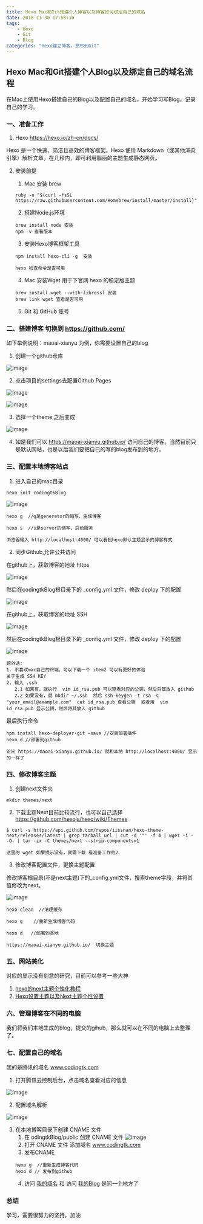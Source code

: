 ```yaml
---
title: Hexo Mac和Git搭建个人博客以及博客如何绑定自己的域名
date: 2018-11-30 17:58:10
tags: 
	- Hexo
	- Git
	- Blog
categories: "Hexo建立博客，发布到Git"
---
```


## Hexo Mac和Git搭建个人Blog以及绑定自己的域名流程 

在Mac上使用Hexo搭建自己的Blog以及配置自己的域名，开始学习写Blog，记录自己的学习。

<!--more-->

### 一、准备工作
1. Hexo  https://hexo.io/zh-cn/docs/

Hexo 是一个快速、简洁且高效的博客框架。Hexo 使用 Markdown（或其他渲染引擎）解析文章，在几秒内，即可利用靓丽的主题生成静态网页。

2. 安装前提

   1. Mac 安装 brew 
   
   ```
   ruby -e "$(curl -fsSL https://raw.githubusercontent.com/Homebrew/install/master/install)"
   ```
   
   2. 搭建Node.js环境
   
   ```
   brew install node 安装
   npm -v 查看版本
   ```
   
   3. 安装Hexo博客框架工具
   
   ```
   npm install hexo-cli -g  安装
   
   hexo 检查命令是否可用
   ```
   
   4. Mac 安装Wget 用于下官网 hexo 的稳定版主题
   
   ```
   brew install wget --with-libressl 安装
   brew link wget 查看是否可用
   ```
   
   5. Git 和 GitHub 账号

### 二、搭建博客 切换到 https://github.com/ 
如下举例说明：maoai-xianyu 为例，你需要设置自己的blog

1. 创建一个github仓库

![image](http://note.youdao.com/yws/res/24156/FD4C032F0E7C45FD96A78FEC5F53E2E6)

2. 点击项目的settings去配置Github Pages

![image](http://note.youdao.com/yws/res/24161/995BBB8F4144484690CD2E8E715BC004)

![image](http://note.youdao.com/yws/res/24165/A4BEA65DD99148CD9A18A176A14C03B8)

3. 选择一个theme,之后变成

![image](http://note.youdao.com/yws/res/24169/D405D2C7C001444A9D8DB5EEE98F85A4)

4. 如是我们可以 https://maoai-xianyu.github.io/ 访问自己的博客，当然目前只是默认网站，也是以后我们要把自己的写的blog发布到的地方。

### 三、配置本地博客站点

1. 进入自己的mac目录

```
hexo init codingtkBlog
```

![image](http://note.youdao.com/yws/res/24183/3002AC3044544197B6D43E335C60B947)

```
hexo g  //g是generetor的缩写，生成博客

hexo s  //s是server的缩写，启动服务

浏览器输入 http://localhost:4000/ 可以看到hexo默认主题显示的博客样式
```

2. 同步Github,允许公共访问

在github上，获取博客的地址 https

![image](http://note.youdao.com/yws/res/24196/CDA7A7F701944B05B879AD371F432626)

然后在codingtkBlog根目录下的 _config.yml 文件，修改 deploy 下的配置

![image](http://note.youdao.com/yws/res/24192/AF08A546842E4F9C8239D4B7AEB73CAE)

在github上，获取博客的地址 SSH

![image](http://note.youdao.com/yws/res/24203/A3757381A6094C10899CB0AAF3602F24)

然后在codingtkBlog根目录下的 _config.yml 文件，修改 deploy 下的配置

![image](http://note.youdao.com/yws/res/24206/6FA4F7C15594453D9475C07AEF67FB5D)


```
题外话:
1. 不喜欢mac自己的终端，可以下载一个 item2 可以有更好的体验
关于生成 SSH KEY
2. 输入 .ssh 
   2.1 如果有，就执行  vim id_rsa.pub 可以查看对应的公钥，然后将其放入 github
   2.2 如果没有，就 mkdir ~/.ssh  然后 ssh-keygen -t rsa -C "your_email@example.com"  cat id_rsa.pub 查看公钥  或者用  vim id_rsa.pub 显示公钥，然后将其放入 github
```

最后执行命令

```
npm install hexo-deployer-git —save //安装部署插件
hexo d //部署到github

访问 https://maoai-xianyu.github.io/ 就和本地 http://localhost:4000/ 显示的一样了

```

### 四、修改博客主题
1. 创建next文件夹

```
mkdir themes/next  
```

2. 下载主题Next目前比较流行，也可以自己选择 https://github.com/hexojs/hexo/wiki/Themes

```
$ curl -s https://api.github.com/repos/iissnan/hexo-theme-next/releases/latest | grep tarball_url | cut -d '"' -f 4 | wget -i - -O- | tar -zx -C themes/next --strip-components=1

这里的 wget 如果提示没有，就需下载 看准备工作的2
```

3. 修改博客配置文件，更换主题配置

修改博客根目录(不是next主题)下的_config.yml文件，搜索theme字段，并将其值修改为next。

![image](http://note.youdao.com/yws/res/24243/2DF3DB654EE74FD4B080688250BF7643)

```
hexo clean  //清理缓存

hexo g    //重新生成博客代码

hexo d   //部署到本地

https://maoai-xianyu.github.io/  切换主题
```

### 五、网站美化

对应的显示没有刻意的研究，目前可以参考一些大神

1. [hexo的next主题个性化教程](https://www.jianshu.com/p/f054333ac9e6)
2. [Hexo设置主题以及Next主题个性设置](https://www.jianshu.com/p/b20fc983005f)

### 六、管理博客在不同的电脑

我们将我们本地生成的blog，提交的gihub，那么就可以在不同的电脑上去整理了。

### 七、配置自己的域名
我的是腾讯的域名  www.codingtk.com

1. 打开腾讯云控制后台，点击域名查看对应的信息

![image](http://note.youdao.com/yws/res/24264/2D8C4DF6D6FF46558054571706EDA8A9)

2. 配置域名解析

![image](http://note.youdao.com/yws/res/24267/2228B982C03F40E3B8EE8DF1EF42B3DC)

3. 在本地博客目录下创建 CNAME 文件
    1. 在 odingtkBlog/public 创建 CNAME 文件
    ![image](http://note.youdao.com/yws/res/24273/F5C1D8938A2C4490B94E8865FB67F412)
    2. 打开 CNAME 文件 添加域名 www.codingtk.com
    3. 发布CNAME
    ```
    hexo g  //重新生成博客代码
    hexo d // 发布到github
    ```
    4. 访问 [我的域名](https://www.codingtk.com/) 和 访问 [我的Blog](https://maoai-xianyu.github.io) 是同一个地方了

### 总结

学习，需要很努力的坚持。加油